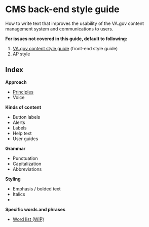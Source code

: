 # CMS back-end style guide
How to write text that improves the usability of the VA.gov content management system and communications to users.

**For issues not covered in this guide, default to following:**
1. [VA.gov content style guide](https://design.va.gov/content-style-guide/index) (front-end style guide)
2. AP style

## Index

**Approach**
- [Principles](https://github.com/department-of-veterans-affairs/va.gov-team/blob/master/platform/cms/ux-writing/CMS-back-end-style-guide/principles.md)
- Voice

**Kinds of content**
- Button labels
- Alerts
- Labels
- Help text
- User guides

**Grammar**
- Punctuation
- Capitalization
- Abbreviations

**Styling**
- Emphasis / bolded text
- Italics
- 

**Specific words and phrases**
- [Word list (WIP)](https://airtable.com/invite/l?inviteId=invPtEMyH5nFr8AUD&inviteToken=85a9f78aeed3e2ccf9e7e2cffae57418a00203968f984a4f6ceece207ba5905d)
